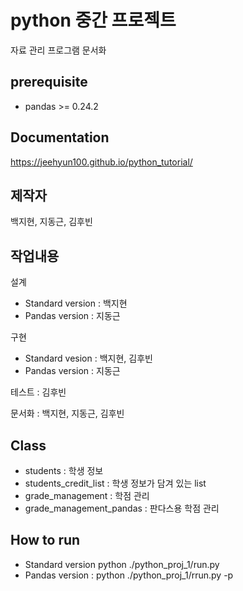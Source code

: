 # python 중간 프로젝트
자료 관리 프로그램 문서화

## prerequisite
* pandas >=  0.24.2

## Documentation
https://jeehyun100.github.io/python_tutorial/

## 제작자
백지현, 지동근, 김후빈

## 작업내용
설계
 * Standard version : 백지현
 * Pandas version : 지동근

구현
 * Standard vesion : 백지현, 김후빈
 * Pandas version : 지동근

테스트 : 김후빈

문서화 : 백지현, 지동근, 김후빈


## Class
* students : 학생 정보
* students_credit_list : 학생 정보가 담겨 있는 list
* grade_management : 학점 관리
* grade_management_pandas : 판다스용 학점 관리

## How to run
* Standard version
    	python ./python_proj_1/run.py
* Pandas version :
    	python ./python_proj_1/rrun.py -p